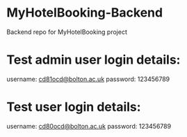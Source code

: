 # MyHotelBooking-Backend
Backend repo for MyHotelBooking project

# Test admin user login details:
username: cd81ocd@bolton.ac.uk
password: 123456789

# Test user login details:
username: cd80ocd@bolton.ac.uk
password: 123456789